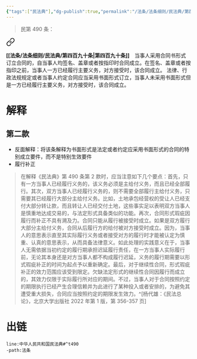 ```yaml
---
{"tags":["民法典"],"dg-publish":true,"permalink":"/法条/法条细则/民法典/第四百九十条/","dgPassFrontmatter":true,"created":"2024-11-16T21:07:33.165+08:00","updated":"2024-11-16T21:26:58.674+08:00"}
---
```


>民第 490 条：
<div class="transclusion internal-embed is-loaded"><a class="markdown-embed-link" href="/////#t490" aria-label="Open link"><svg xmlns="http://www.w3.org/2000/svg" width="24" height="24" viewBox="0 0 24 24" fill="none" stroke="currentColor" stroke-width="2" stroke-linecap="round" stroke-linejoin="round" class="svg-icon lucide-link"><path d="M10 13a5 5 0 0 0 7.54.54l3-3a5 5 0 0 0-7.07-7.07l-1.72 1.71"></path><path d="M14 11a5 5 0 0 0-7.54-.54l-3 3a5 5 0 0 0 7.07 7.07l1.71-1.71"></path></svg></a><div class="markdown-embed">



**[[法条/法条细则/民法典/第四百九十条\|第四百九十条]]**　当事人采用合同书形式订立合同的，自当事人均签名、盖章或者按指印时合同成立。在签名、盖章或者按指印之前，当事人一方已经履行主要义务，对方接受时，该合同成立。
法律、行政法规规定或者当事人约定合同应当采用书面形式订立，当事人未采用书面形式但是一方已经履行主要义务，对方接受时，该合同成立。 

</div></div>

# 解释
## 第二款
- 反面解释：将该条解释为书面形式是法定或者约定应采用书面形式的合同的特别成立要件，而不是特别生效要件
- 履行补正
>在解释《民法典》第 490 条第 2 款时，应当注意如下几个要点：首先，只有一方当事人已经履行义务的，该义务必须是主给付义务，而且已经全部履行。其次，双方当事人已经履行义务的，则不需要全部履行主给付义务，只需要其已经履行大部分主给付义务。比如，土地承包经营权的受让人已经支付大部分转让款，而且转让人已经交付土地，这些事实足以表明双方当事人是慎重地达成交易的，与法定形式具备类似的功能。再次，合同形式瑕疵因履行而补正不具有溯及力。合同只能从履行被接受时成立。如果是双方履行大部分主给付义务，合同从后履行方的给付被对方接受时成立。因为，当事人的意思表示直至其实际履行义务或者接受对方的履行时才能被认定为慎重、认真的意思表示，从而具备法律意义。如此处理的实践意义在于，当事人无需依据当初约定的履行期承担迟延履行责任，在一方当事人实际履行前，无论其本身还是对方当事人都不构成履行迟延，义务的履行期需要以形式瑕疵补正的时间为起点予以重新确定。最后，对于继续性合同，形式瑕疵补正的效力范围应该受到限定。欠缺法定形式的继续性合同因履行而成立的，其效力仅限于实际履行所对应的期间。不过，当事人对于合同按照约定的期限执行已经产生合理信赖并为此进行了某种投入或者安排的，为避免其遭受重大损失，合同应当按照约定的期限发生效力。^[杨代雄：《民法总论》，北京大学出版社 2022 年第 1 版，第 356-357 页]
# 出链
```query
line:中华人民共和国民法典#^t490
-path:法条
```
